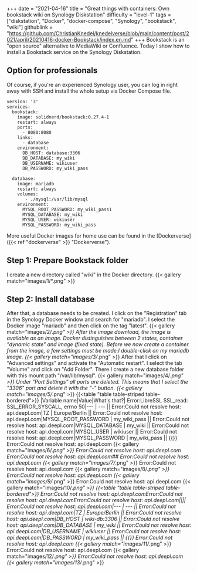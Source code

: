 +++
date = "2021-04-16"
title = "Great things with containers: Own bookstack wiki on Synology Diskstation"
difficulty = "level-1"
tags = ["diskstation", "Docker", "docker-compose", "Synology", "bookstack", "wiki"]
githublink = "https://github.com/ChristianKnedel/knedelverse/blob/main/content/post/2021/april/20210416-docker-Bookstack/index.en.md"
+++
Bookstack is an "open source" alternative to MediaWiki or Confluence. Today I show how to install a Bookstack service on the Synology Diskstation.
## Option for professionals
Of course, if you're an experienced Synology user, you can log in right away with SSH and install the whole setup via Docker Compose file.
```
version: '3'
services:
  bookstack:
    image: solidnerd/bookstack:0.27.4-1
    restart: always
    ports:
      - 8080:8080
    links:
      - database
    environment:
      DB_HOST: database:3306
      DB_DATABASE: my_wiki
      DB_USERNAME: wikiuser
      DB_PASSWORD: my_wiki_pass
      
  database:
    image: mariadb
    restart: always
    volumes:
       - ./mysql:/var/lib/mysql
    environment:
      MYSQL_ROOT_PASSWORD: my_wiki_pass1
      MYSQL_DATABASE: my_wiki
      MYSQL_USER: wikiuser
      MYSQL_PASSWORD: my_wiki_pass

```
More useful Docker images for home use can be found in the [Dockerverse]({{< ref "dockerverse" >}} "Dockerverse").
## Step 1: Prepare Bookstack folder
I create a new directory called "wiki" in the Docker directory.
{{< gallery match="images/1/*.png" >}}

## Step 2: Install database
After that, a database needs to be created. I click on the "Registration" tab in the Synology Docker window and search for "mariadb". I select the Docker image "mariadb" and then click on the tag "latest".
{{< gallery match="images/2/*.png" >}}
After the image download, the image is available as an image. Docker distinguishes between 2 states, container "dynamic state" and image (fixed state). Before we now create a container from the image, a few settings must be made.I double-click on my mariadb image.
{{< gallery match="images/3/*.png" >}}
After that I click on "Advanced settings" and activate the "Automatic restart". I select the tab "Volume" and click on "Add Folder". There I create a new database folder with this mount path "/var/lib/mysql".
{{< gallery match="images/4/*.png" >}}
Under "Port Settings" all ports are deleted. This means that I select the "3306" port and delete it with the "-" button.
{{< gallery match="images/5/*.png" >}}
{{<table "table table-striped table-bordered">}}
|Variable name|Value|What's that?|
Error:LibreSSL SSL_read: SSL_ERROR_SYSCALL, errno 50|--- | --- ||
Error:Could not resolve host: api.deepl.com|TZ	| Europe/Berlin ||
Error:Could not resolve host: api.deepl.com|MYSQL_ROOT_PASSWORD	|  my_wiki_pass ||
Error:Could not resolve host: api.deepl.com|MYSQL_DATABASE | 	my_wiki	||
Error:Could not resolve host: api.deepl.com|MYSQL_USER	|  wikiuser	||
Error:Could not resolve host: api.deepl.com|MYSQL_PASSWORD	|  my_wiki_pass	||
{{</table>}}
Error:Could not resolve host: api.deepl.com
{{< gallery match="images/6/*.png" >}}
Error:Could not resolve host: api.deepl.com
Error:Could not resolve host: api.deepl.com## 
Error:Could not resolve host: api.deepl.com
{{< gallery match="images/7/*.png" >}}
Error:Could not resolve host: api.deepl.com
{{< gallery match="images/8/*.png" >}}
Error:Could not resolve host: api.deepl.com
{{< gallery match="images/9/*.png" >}}
Error:Could not resolve host: api.deepl.com
{{< gallery match="images/10/*.png" >}}
{{<table "table table-striped table-bordered">}}
Error:Could not resolve host: api.deepl.comError:Could not resolve host: api.deepl.comError:Could not resolve host: api.deepl.com||||
Error:Could not resolve host: api.deepl.com|--- | --- ||
Error:Could not resolve host: api.deepl.com|TZ	| Europe/Berlin ||
Error:Could not resolve host: api.deepl.com|DB_HOST	| wiki-db:3306	||
Error:Could not resolve host: api.deepl.com|DB_DATABASE	| my_wiki ||
Error:Could not resolve host: api.deepl.com|DB_USERNAME	| wikiuser ||
Error:Could not resolve host: api.deepl.com|DB_PASSWORD	| my_wiki_pass	||
{{</table>}}
Error:Could not resolve host: api.deepl.com
{{< gallery match="images/11/*.png" >}}
Error:Could not resolve host: api.deepl.com
{{< gallery match="images/12/*.png" >}}
Error:Could not resolve host: api.deepl.com
{{< gallery match="images/13/*.png" >}}
